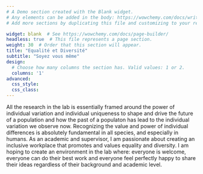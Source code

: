 ```yaml
---
# A Demo section created with the Blank widget.
# Any elements can be added in the body: https://wowchemy.com/docs/writing-markdown-latex/
# Add more sections by duplicating this file and customizing to your requirements.

widget: blank  # See https://wowchemy.com/docs/page-builder/
headless: true  # This file represents a page section.
weight: 30  # Order that this section will appear.
title: "Equalité et Diversité"
subtitle: "Soyez vous même"
design:
  # Choose how many columns the section has. Valid values: 1 or 2.
  columns: '1'
advanced:
  css_style:
  css_class:
---
```


All the research in the lab is essentially framed around the power of individual variation and individual uniqueness to shape and drive the future of a population and how the past of a populaton has lead to the individual variation we observe now. Recognizing the value and power of individual differences is absolutely fundamental in all species, and especially in humans. As an academic and supervisor, I am passionate about creating an inclusive workplace that promotes and values equality and diversity. I am hoping to create an environment in the lab where: everyone is welcome, everyone can do their best work and everyone feel perfectly happy to share their ideas regardless of their background and academic level.
